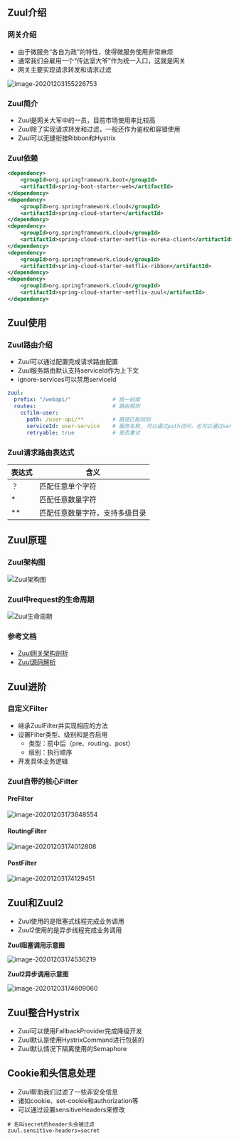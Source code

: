 ## Zuul介绍

### 网关介绍

* 由于微服务“各自为政”的特性，使得微服务使用非常麻烦
* 通常我们会雇用一个“传达室大爷”作为统一入口，这就是网关
* 网关主要实现请求转发和请求过滤

![image-20201203155226753](https://s3.ax1x.com/2020/12/03/D7Ncex.png)

### Zuul简介

* Zuul是网关大军中的一员，目前市场使用率比较高
* Zuul除了实现请求转发和过滤，一般还作为鉴权和容错使用
* Zuul可以无缝衔接Ribbon和Hystrix

### Zuul依赖

```xml
<dependency>
    <groupId>org.springframework.boot</groupId>
    <artifactId>spring-boot-starter-web</artifactId>
</dependency>
<dependency>
    <groupId>org.springframework.cloud</groupId>
    <artifactId>spring-cloud-starter</artifactId>
</dependency>
<dependency>
    <groupId>org.springframework.cloud</groupId>
    <artifactId>spring-cloud-starter-netflix-eureka-client</artifactId>
</dependency>
<dependency>
    <groupId>org.springframework.cloud</groupId>
    <artifactId>spring-cloud-starter-netflix-ribbon</artifactId>
</dependency>
<dependency>
    <groupId>org.springframework.cloud</groupId>
    <artifactId>spring-cloud-starter-netflix-zuul</artifactId>
</dependency>
```

## Zuul使用

### Zuul路由介绍

* Zuul可以通过配置完成请求路由配置
* Zuul服务路由默认支持serviceId作为上下文
* ignore-services可以禁用serviceId

```yml
zuul:
  prefix: "/webapi/"             # 统一前缀
  routes:                        # 路由规则
    ccfilm-user:
      path: /user-api/**         # 路径匹配规则
      serviceId: user-service    # 服务名称, 可以通过path访问，也可以通过serviceId访问
      retryable: true            # 是否重试
```

### Zuul请求路由表达式

| 表达式 | 含义                           |
| ------ | ------------------------------ |
| ？     | 匹配任意单个字符               |
| *      | 匹配任意数量字符               |
| **     | 匹配任意数量字符，支持多级目录 |

## Zuul原理

### Zuul架构图

![Zuul架构图](https://s3.ax1x.com/2020/12/03/D7NqTf.png)

### Zuul中request的生命周期

![Zuul生命周期](https://s3.ax1x.com/2020/12/03/D7NOk8.png)

### 参考文档

* [Zuul网关架构剖析](https://www.cnblogs.com/itpower/p/13155634.html)
* [Zuul源码解析](https://www.fangzhipeng.com/springcloud/2017/08/11/sc-zuul-raw.html)

## Zuul进阶

### 自定义Filter

* 继承ZuulFilter并实现相应的方法
* 设置Filter类型、级别和是否启用
   * 类型：前中后（pre、routing、post）
   * 级别：执行顺序
* 开发具体业务逻辑

### Zuul自带的核心Filter

#### PreFilter

![image-20201203173648554](https://s3.ax1x.com/2020/12/03/D7Ngw6.png)

#### RoutingFilter

![image-20201203174012808](https://s3.ax1x.com/2020/12/03/D7NWFO.png)

#### PostFilter

![image-20201203174129451](https://s3.ax1x.com/2020/12/03/D7Nhfe.png)

## Zuul和Zuul2

* Zuul使用的是阻塞式线程完成业务调用
* Zuul2使用的是异步线程完成业务调用

**Zuul阻塞调用示意图**

![image-20201203174536219](https://s3.ax1x.com/2020/12/03/D7N5SH.png)

**Zuul2异步调用示意图**

![image-20201203174609060](https://s3.ax1x.com/2020/12/03/D7No6A.png)

## Zuul整合Hystrix

* Zuul可以使用FallbackProvider完成降级开发
* Zuul默认是使用HystrixCommand进行包装的
* Zuul默认情况下隔离使用的Semaphore

## Cookie和头信息处理

* Zuul帮助我们过滤了一些非安全信息
* 诸如cookie、set-cookie和authorization等
* 可以通过设置sensitiveHeaders来修改

```properties
# 名叫secret的header头会被过滤
zuul.sensitive-headers=secret
```